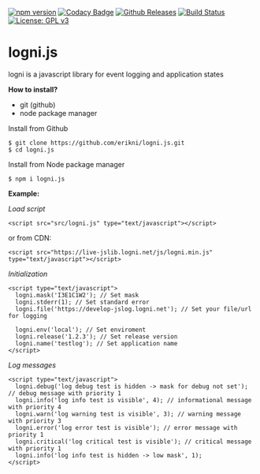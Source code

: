 [![npm version](http://img.shields.io/npm/v/logni.js.svg?style=flat)](https://npmjs.org/package/logni.js "View this project on npm")
[![Codacy Badge](https://api.codacy.com/project/badge/Grade/0fb77aa3a049446db8d61b854b985abc)](https://www.codacy.com/app/erikni/logni.js?utm_source=github.com&amp;utm_medium=referral&amp;utm_content=erikni/logni.js&amp;utm_campaign=Badge_Grade)
[![Github Releases](https://img.shields.io/github/downloads/atom/atom/latest/total.svg)](https://github.com/erikni/logni.js/releases)
[![Build Status](https://secure.travis-ci.org/erikni/logni.js.png?branch=master)](http://travis-ci.org/erikni/logni.js)
[![License: GPL v3](https://img.shields.io/badge/License-GPLv3-blue.svg)](LICENCE)

# logni.js
logni is a javascript library for event logging and application states

__How to install?__
- git (github)
- node package manager


Install from Github
```
$ git clone https://github.com/erikni/logni.js.git
$ cd logni.js
```

Install from Node package manager
```
$ npm i logni.js
```

  
__Example:__

_Load script_
```
<script src="src/logni.js" type="text/javascript"></script>
```

or from CDN:
```
<script src="https://live-jslib.logni.net/js/logni.min.js" type="text/javascript"></script>
```


_Initialization_
```
<script type="text/javascript">
  logni.mask('I3E1C1W2'); // Set mask
  logni.stderr(1); // Set standard error
  logni.file('https://develop-jslog.logni.net'); // Set your file/url for logging
  
  logni.env('local'); // Set enviroment
  logni.release('1.2.3'); // Set release version
  logni.name('testlog'); // Set application name
</script>
 ```

 
_Log messages_
```
<script type="text/javascript">
  logni.debug('log debug test is hidden -> mask for debug not set'); // debug message with priority 1
  logni.info('log info test is visible', 4); // informational message with priority 4
  logni.warn('log warning test is visible', 3); // warning message with priority 3
  logni.error('log error test is visible'); // error message with priority 1
  logni.critical('log critical test is visible'); // critical message with priority 1
  logni.info('log info test is hidden -> low mask', 1); 
</script>
```
